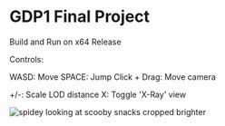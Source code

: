 # GDP1 Final Project

Build and Run on x64 Release

Controls:

WASD: Move
SPACE: Jump
Click + Drag: Move camera

+/-: Scale LOD distance
X: Toggle 'X-Ray' view

![spidey looking at scooby snacks cropped brighter](https://github.com/user-attachments/assets/78d9b5ac-f417-463c-bd60-bbc59a1d6499)
